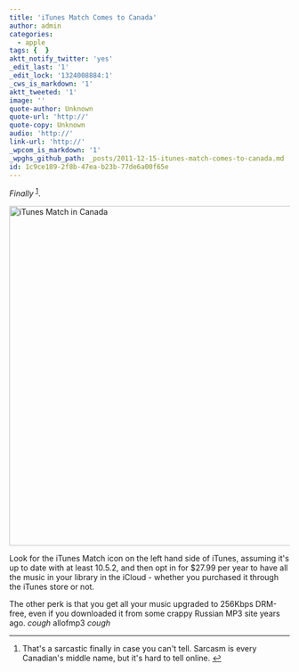 ```yaml
---
title: 'iTunes Match Comes to Canada'
author: admin
categories:
  - apple
tags: {  }
aktt_notify_twitter: 'yes'
_edit_last: '1'
_edit_lock: '1324008884:1'
_cws_is_markdown: '1'
aktt_tweeted: '1'
image: ''
quote-author: Unknown
quote-url: 'http://'
quote-copy: Unknown
audio: 'http://'
link-url: 'http://'
_wpcom_is_markdown: '1'
_wpghs_github_path: _posts/2011-12-15-itunes-match-comes-to-canada.md
id: 1c9ce189-2f8b-47ea-b23b-77de6a00f65e
---
```

<p><em>Finally</em> <sup id="fnref-19910:1"><a href="#fn-19910:1" rel="footnote">1</a></sup>.</p>
<p><img src="https://chrisenns.com/wp-content/uploads/2011/12/iTunes-Match-in-Canada-725x610.jpg" alt="iTunes Match in Canada" title="iTunes Match in Canada" width="725" height="610" class="aligncenter size-large wp-image-19911" /></p>
<p>Look for the iTunes Match icon on the left hand side of iTunes, assuming it's up to date with at least 10.5.2, and then opt in for $27.99 per year to have all the music in your library in the iCloud - whether you purchased it through the iTunes store or not.</p>
<p>The other perk is that you get all your music upgraded to 256Kbps DRM-free, even if you downloaded it from some crappy Russian MP3 site years ago. <em>cough</em> allofmp3 <em>cough</em></p>
<div class="footnotes">
<hr />
<ol>
<li id="fn-19910:1">
That's a sarcastic finally in case you can't tell. Sarcasm is every Canadian's middle name, but it's hard to tell online.&#160;<a href="#fnref-19910:1" rev="footnote">&#8617;</a>
</li>
</ol>
</div>
